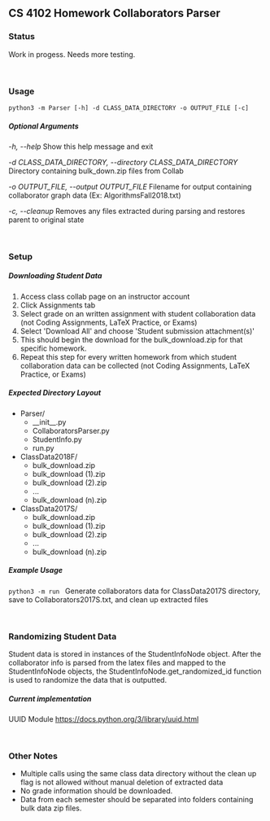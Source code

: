 
## CS 4102 Homework Collaborators Parser

### Status
Work in progess. Needs more testing.

 &nbsp;&nbsp;
 
### Usage
`python3 -m Parser [-h] -d CLASS_DATA_DIRECTORY -o OUTPUT_FILE [-c]`

##### Optional Arguments

  _-h, --help_
  Show this help message and exit
  
  _-d CLASS_DATA_DIRECTORY, --directory CLASS_DATA_DIRECTORY_
  Directory containing bulk_down.zip files from Collab
  
  _-o OUTPUT_FILE, --output OUTPUT_FILE_
  Filename for output containing collaborator graph data (Ex: AlgorithmsFall2018.txt)
  
  _-c, --cleanup_
  Removes any files extracted during parsing and restores parent to original state


&nbsp;&nbsp;
### Setup

##### Downloading Student Data

1. Access class collab page on an instructor account
2. Click Assignments tab
3. Select grade on an written assignment with student collaboration data (not Coding Assignments, LaTeX Practice, or Exams)
4. Select 'Download All' and choose 'Student submission attachment(s)'
5. This should begin the download for the bulk_download.zip for that specific homework.
6. Repeat this step for every written homework from which student collaboration data can be collected (not Coding Assignments, LaTeX Practice, or Exams)

##### Expected Directory Layout

+ Parser/
    + \_\_init\_\_.py
    + CollaboratorsParser.py
    + StudentInfo.py
    + run.py
+ ClassData2018F/
    * bulk_download.zip
    * bulk_download (1).zip
    * bulk_download (2).zip
    * ...
    * bulk_download (n).zip
+ ClassData2017S/
    * bulk_download.zip
    * bulk_download (1).zip
    * bulk_download (2).zip
    * ...
    * bulk_download (n).zip

##### Example Usage
`python3 -m run ` 
Generate collaborators data for ClassData2017S directory, save to Collaborators2017S.txt, and clean up extracted files 


&nbsp;&nbsp;

### Randomizing Student Data
Student data is stored in instances of the StudentInfoNode object. After the collaborator info is parsed from the latex files and mapped to the StudentInfoNode objects, the StudentInfoNode.get_randomized_id function is used to randomize the data that is outputted.

##### Current implementation
UUID Module
https://docs.python.org/3/library/uuid.html

&nbsp;&nbsp;

### Other Notes
- Multiple calls using the same class data directory without the clean up flag is not allowed without manual deletion of extracted data
- No grade information should be downloaded.
- Data from each semester should be separated into folders containing bulk data zip files.


 &nbsp;&nbsp;